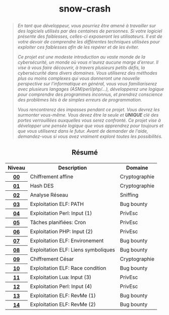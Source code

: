# <p align="center">snow-crash</p>

> _En tant que développeur, vous pourriez être amené à travailler sur des logiciels utilisés par des centaines de personnes. Si votre logiciel présente des faiblesses, celles-ci exposeront les utilisateurs. Il est de votre devoir de comprendre les différentes techniques utilisées pour exploiter ces faiblesses afin de les repérer et de les éviter._
>
> _Ce projet est une modeste introduction au vaste monde de la cybersécurité, un monde où vous n'aurez aucune marge d'erreur. Il vise à vous faire découvrir, à travers plusieurs petits défis, la cybersécurité dans divers domaines. Vous utiliserez des méthodes plus ou moins complexes qui vous donneront une nouvelle perspective sur l'informatique en général, vous vous familiariserez avec plusieurs langages (ASM/perl/php/...), développerez une logique pour comprendre des programmes inconnus, et prendrez conscience des problèmes liés à de simples erreurs de programmation._
>
> _Vous rencontrerez des impasses pendant ce projet. Vous devrez les surmonter vous-même. Vous devez être la seule et **UNIQUE** clé des portes verrouillées auxquelles vous serez confronté. Ce projet vise à développer une pensée logique que vous apprendrez pour toujours et que vous utiliserez dans le futur. Avant de demander de l'aide, demandez-vous si vous avez vraiment exploré toutes les possibilités._

## <p align="center">Résumé</p>

<table align="center">
    <tr>
        <th>Niveau</th>
        <th>Description</th>
        <th>Domaine</th>
    </tr>
    <tr>
        <th><a href="https://github.com/Skalyaeve/snow-crash/tree/main/00">00</a></th>
        <td>Chiffrement affine</td>
        <td>Cryptographie</td>
    </tr>
    <tr>
        <th><a href="https://github.com/Skalyaeve/snow-crash/tree/main/01">01</a></th>
        <td>Hash DES</td>
        <td>Cryptographie</td>
    </tr>
    <tr>
        <th><a href="https://github.com/Skalyaeve/snow-crash/tree/main/02">02</a></th>
        <td>Analyse Réseau</td>
        <td>Sniffing</td>
    </tr>
    <tr>
        <th><a href="https://github.com/Skalyaeve/snow-crash/tree/main/03">03</a></th>
        <td>Exploitation ELF: PATH</td>
        <td>Bug bounty</td>
    </tr>
    <tr>
        <th><a href="https://github.com/Skalyaeve/snow-crash/tree/main/04">04</a></th>
        <td>Exploitation Perl: Input (1)</td>
        <td>PrivEsc</td>
    </tr>
    <tr>
        <th><a href="https://github.com/Skalyaeve/snow-crash/tree/main/05">05</a></th>
        <td>Tâches planifiées: Cron</td>
        <td>PrivEsc</td>
    </tr>
    <tr>
        <th><a href="https://github.com/Skalyaeve/snow-crash/tree/main/06">06</a></th>
        <td>Exploitation PHP: Input (2)</td>
        <td>PrivEsc</td>
    </tr>
    <tr>
        <th><a href="https://github.com/Skalyaeve/snow-crash/tree/main/07">07</a></th>
        <td>Exploitation ELF: Environement</td>
        <td>Bug bounty</td>
    </tr>
    <tr>
        <th><a href="https://github.com/Skalyaeve/snow-crash/tree/main/08">08</a></th>
        <td>Exploitation ELF: Liens symboliques</td>
        <td>Bug bounty</td>
    </tr>
    <tr>
        <th><a href="https://github.com/Skalyaeve/snow-crash/tree/main/09">09</a></th>
        <td>Chiffrement César</td>
        <td>Cryptographie</td>
    </tr>
    <tr>
        <th><a href="https://github.com/Skalyaeve/snow-crash/tree/main/bonus/10">10</a></th>
        <td>Exploitation ELF: Race condition</td>
        <td>Bug bounty</td>
    </tr>
    <tr>
        <th><a href="https://github.com/Skalyaeve/snow-crash/tree/main/bonus/11">11</a></th>
        <td>Exploitation Lua: Input (3)</td>
        <td>PrivEsc</td>
    </tr>
    <tr>
        <th><a href="https://github.com/Skalyaeve/snow-crash/tree/main/bonus/12">12</a></th>
        <td>Exploitation Perl: Input (4)</td>
        <td>PrivEsc</td>
    </tr>
    <tr>
        <th><a href="https://github.com/Skalyaeve/snow-crash/tree/main/bonus/13">13</a></th>
        <td>Exploitation ELF: RevMe (1)</td>
        <td>Bug bounty</td>
    </tr>
    <tr>
        <th><a href="https://github.com/Skalyaeve/snow-crash/tree/main/bonus/14">14</a></th>
        <td>Exploitation ELF: RevMe (2)</td>
        <td>Bug bounty</td>
    </tr>
</table>
